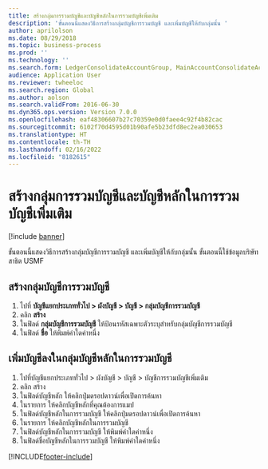 ```yaml
---
title: สร้างกลุ่มการรวมบัญชีและบัญชีหลักในการรวมบัญชีเพิ่มเติม
description: 'ขั้นตอนนี้แสดงวิธีการสร้างกลุ่มบัญชีการรวมบัญชี และเพิ่มบัญชีให้กับกลุ่มนั้น '
author: aprilolson
ms.date: 08/29/2018
ms.topic: business-process
ms.prod: ''
ms.technology: ''
ms.search.form: LedgerConsolidateAccountGroup, MainAccountConsolidateAccount
audience: Application User
ms.reviewer: twheeloc
ms.search.region: Global
ms.author: aolson
ms.search.validFrom: 2016-06-30
ms.dyn365.ops.version: Version 7.0.0
ms.openlocfilehash: eaf48306607b27c70359e0d0faee4c92f4b82cac
ms.sourcegitcommit: 6102f70d4595d01b90afe5b23dfd8ec2ea030653
ms.translationtype: HT
ms.contentlocale: th-TH
ms.lasthandoff: 02/16/2022
ms.locfileid: "8182615"
---
```

# <a name="create-consolidation-groups-and-additional-consolidation-accounts"></a>สร้างกลุ่มการรวมบัญชีและบัญชีหลักในการรวมบัญชีเพิ่มเติม

[!include [banner](../../includes/banner.md)]

ขั้นตอนนี้แสดงวิธีการสร้างกลุ่มบัญชีการรวมบัญชี และเพิ่มบัญชีให้กับกลุ่มนั้น  ขั้นตอนนี้ใช้ข้อมูลบริษัทสาธิต USMF


## <a name="create-a-consolidation-account-group"></a>สร้างกลุ่มบัญชีการรวมบัญชี
1. ไปที่ **บัญชีแยกประเภททั่วไป > ผังบัญชี > บัญชี > กลุ่มบัญชีการรวมบัญชี**
2. คลิก **สร้าง**
3. ในฟิลด์ **กลุ่มบัญชีการรวมบัญชี** ให้ป้อนรหัสเฉพาะตัวระบุสำหรับกลุ่มบัญชีการรวมบัญชี
4. ในฟิลด์ **ชื่อ** ให้พิมพ์ค่าใดค่าหนึ่ง

## <a name="add-accounts-to-consolidation-account-group"></a>เพิ่มบัญชีลงในกลุ่มบัญชีหลักในการรวมบัญชี
1. ไปที่บัญชีแยกประเภททั่วไป > ผังบัญชี > บัญชี > บัญชีการรวมบัญชีเพิ่มเติม
2. คลิก สร้าง
3. ในฟิลด์บัญชีหลัก ให้คลิกปุ่มดรอปดาวน์เพื่อเปิดการค้นหา
4. ในรายการ ให้คลิกบัญชีหลักที่คุณต้องการแมป 
5. ในฟิลด์บัญชีหลักในการรวมบัญชี ให้คลิกปุ่มดรอปดาวน์เพื่อเปิดการค้นหา
6. ในรายการ ให้คลิกบัญชีหลักในการรวมบัญชี
7. ในฟิลด์บัญชีหลักในการรวมบัญชี ให้พิมพ์ค่าใดค่าหนึ่ง
8. ในฟิลด์ชื่อบัญชีหลักในการรวมบัญชี ให้พิมพ์ค่าใดค่าหนึ่ง



[!INCLUDE[footer-include](../../../includes/footer-banner.md)]
